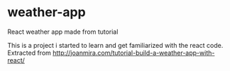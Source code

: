 # weather-app
React weather app made from tutorial


This is a project i started to learn and get familiarized with the react code. 
Extracted from http://joanmira.com/tutorial-build-a-weather-app-with-react/
